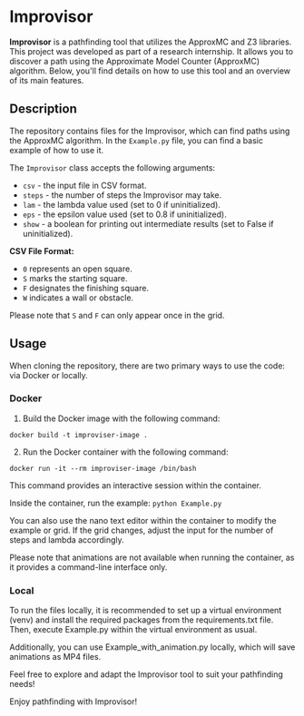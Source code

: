 # Improvisor

**Improvisor** is a pathfinding tool that utilizes the ApproxMC and Z3 libraries. This project was developed as part of a research internship. It allows you to discover a path using the Approximate Model Counter (ApproxMC) algorithm. Below, you'll find details on how to use this tool and an overview of its main features.

## Description

The repository contains files for the Improvisor, which can find paths using the ApproxMC algorithm. In the `Example.py` file, you can find a basic example of how to use it.

The `Improvisor` class accepts the following arguments:

- `csv` - the input file in CSV format.
- `steps` - the number of steps the Improvisor may take.
- `lam` - the lambda value used (set to 0 if uninitialized).
- `eps` - the epsilon value used (set to 0.8 if uninitialized).
- `show` - a boolean for printing out intermediate results (set to False if uninitialized).

**CSV File Format:**

- `0` represents an open square.
- `S` marks the starting square.
- `F` designates the finishing square.
- `W` indicates a wall or obstacle.
  
Please note that `S` and `F` can only appear once in the grid.

## Usage

When cloning the repository, there are two primary ways to use the code: via Docker or locally.

### Docker

1. Build the Docker image with the following command:

```docker build -t improviser-image .```

2. Run the Docker container with the following command:

```docker run -it --rm improviser-image /bin/bash```

This command provides an interactive session within the container.

Inside the container, run the example:
```python Example.py```

You can also use the nano text editor within the container to modify the example or grid. If the grid changes, adjust the input for the number of steps and lambda accordingly.

Please note that animations are not available when running the container, as it provides a command-line interface only.

### Local
To run the files locally, it is recommended to set up a virtual environment (venv) and install the required packages from the requirements.txt file. Then, execute Example.py within the virtual environment as usual.

Additionally, you can use Example_with_animation.py locally, which will save animations as MP4 files.


Feel free to explore and adapt the Improvisor tool to suit your pathfinding needs!

Enjoy pathfinding with Improvisor!


